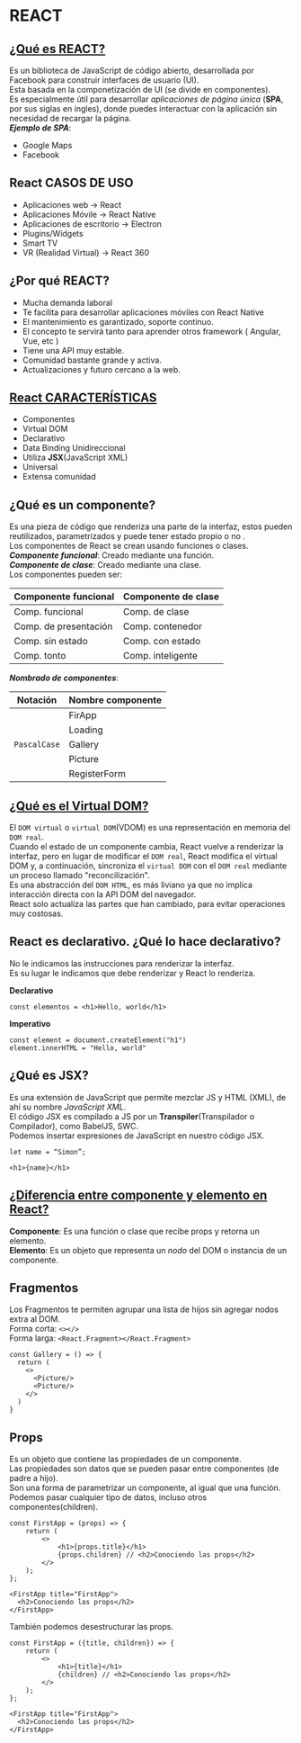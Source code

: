 # REACT

## [¿Qué es REACT?](https://www.reactjs.wiki/que-es-react)

Es un biblioteca de JavaScript de código abierto, desarrollada por Facebook para construir interfaces de usuario (UI).  
Esta basada en la componetización de UI (se divide en componentes).  
Es especialmente útil para desarrollar _aplicaciones de página única_ (**SPA**, por sus siglas en ingles), donde puedes interactuar con la aplicación sin necesidad de recargar la página.  
_**Ejemplo de SPA**_:

- Google Maps
- Facebook

## React CASOS DE USO

- Aplicaciones web -> React
- Aplicaciones Móvile -> React Native
- Aplicaciones de escritorio -> Electron
- Plugins/Widgets
- Smart TV
- VR (Realidad Virtual) -> React 360

## ¿Por qué REACT?

- Mucha demanda laboral
- Te facilita para desarrollar aplicaciones móviles con React Native
- El mantenimiento es garantizado, soporte continuo.
- El concepto te servirá tanto para aprender otros framework ( Angular, Vue, etc )
- Tiene una API muy estable.
- Comunidad bastante grande y activa.
- Actualizaciones y futuro cercano a la web.

## [React CARACTERÍSTICAS](https://www.reactjs.wiki/cuales-son-las-caracteristicas-principales-de-react)

- Componentes
- Virtual DOM
- Declarativo
- Data Binding Unidireccional
- Utiliza **JSX**(JavaScript XML)
- Universal
- Extensa comunidad

## ¿Qué es un componente?

Es una pieza de código que renderiza una parte de la interfaz, estos pueden reutilizados, parametrizados y puede tener estado propio o no .  
Los componentes de React se crean usando funciones o clases.  
**_Componente funcional_**: Creado mediante una función.  
**_Componente de clase_**: Creado mediante una clase.  
Los componentes pueden ser:

| Componente funcional  | Componente de clase |
| --------------------- | ------------------- |
| Comp. funcional       | Comp. de clase      |
| Comp. de presentación | Comp. contenedor    |
| Comp. sin estado      | Comp. con estado    |
| Comp. tonto           | Comp. inteligente   |

**_Nombrado de componentes_**:

| Notación     | Nombre componente |
| ------------ | ----------------- |
|              | FirApp            |
|              | Loading           |
| `PascalCase` | Gallery           |
|              | Picture           |
|              | RegisterForm      |

## [¿Qué es el Virtual DOM?](https://youtu.be/EJgNlZpSEBI?si=i_PlvxdpfuDap6QI)

El `DOM virtual` o `virtual DOM`(VDOM) es una representación en memoria del `DOM real`.  
Cuando el estado de un componente cambia, React vuelve a renderizar la interfaz, pero en lugar de modificar el `DOM real`, React modifica el virtual DOM y, a continuación, sincroniza el `virtual DOM` con el `DOM real` mediante un proceso llamado "reconcilización".  
Es una abstracción del `DOM HTML`, es más liviano ya que no implica interacción directa con la API DOM del navegador.  
React solo actualiza las partes que han cambiado, para evitar operaciones muy costosas.

## React es declarativo. ¿Qué lo hace declarativo?

No le indicamos las instrucciones para renderizar la interfaz.  
Es su lugar le indicamos que debe renderizar y React lo renderiza.

**Declarativo**

```
const elementos = <h1>Hello, world</h1>
```

**Imperativo**

```
const element = document.createElement("h1")
element.innerHTML = "Hello, world"
```

## ¿Qué es JSX?

Es una extensión de JavaScript que permite mezclar JS y HTML (XML), de ahí su nombre _JavaScript XML_.  
El código JSX es compilado a JS por un **Transpiler**(Transpilador o Compilador), como BabelJS, SWC.  
Podemos insertar expresiones de JavaScript en nuestro código JSX.

```
let name = “Simon”;

<h1>{name}</h1>
```

## [¿Diferencia entre componente y elemento en React?](https://www.reactjs.wiki/cual-es-la-diferencia-entre-componente-y-elemento-en-react)

**Componente**: Es una función o clase que recibe props y retorna un elemento.  
**Elemento**: Es un objeto que representa un _nodo_ del DOM o instancia de un componente.

## Fragmentos

Los Fragmentos te permiten agrupar una lista de hijos sin agregar nodos extra al DOM.  
Forma corta: `<></>`  
Forma larga: `<React.Fragment></React.Fragment>`

```
const Gallery = () => {
  return (
    <>
      <Picture/>
      <Picture/>
    </>
  )
}
```

## Props

Es un objeto que contiene las propiedades de un componente.  
Las propiedades son datos que se pueden pasar entre componentes (de padre a hijo).  
Son una forma de parametrizar un componente, al igual que una función.  
Podemos pasar cualquier tipo de datos, incluso otros componentes(children).

```
const FirstApp = (props) => {
	return (
		<>
			<h1>{props.title}</h1>
			{props.children} // <h2>Conociendo las props</h2>
		</>
	);
};

<FirstApp title="FirstApp">
  <h2>Conociendo las props</h2>
</FirstApp>
```

También podemos desestructurar las props.

```
const FirstApp = ({title, children}) => {
	return (
		<>
			<h1>{title}</h1>
			{children} // <h2>Conociendo las props</h2>
		</>
	);
};

<FirstApp title="FirstApp">
  <h2>Conociendo las props</h2>
</FirstApp>
```
